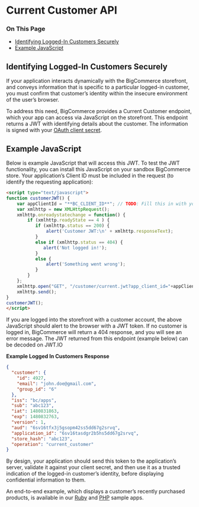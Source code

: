 #  Current Customer API 
<div class="otp" id="no-index">

### On This Page
- [Identifying Logged-In Customers Securely](#identifying-logged-in-customers-securely)
- [Example JavaScript](#example-javascript)

</div> 

## Identifying Logged-In Customers Securely

If your application interacts dynamically with the BigCommerce storefront, and conveys information that is specific to a particular logged-in customer, you must confirm that customer’s identity within the insecure environment of the user’s browser.

To address this need, BigCommerce provides a Current Customer endpoint, which your app can access via JavaScript on the storefront. This endpoint returns a JWT with identifying details about the customer. The information is signed with your [OAuth client secret](/api-docs/getting-started/basics/authentication#authentication_client-id-secret).

## Example JavaScript

Below is example JavaScript that will access this JWT. To test the JWT functionality, you can install this JavaScript on your sandbox BigCommerce store. Your application’s Client ID must be included in the request (to identify the requesting application):

<!--
title: "Identify Logged In Customers"
subtitle: ""
lineNumbers: true
-->

```html
<script type="text/javascript">
function customerJWT() {  
    var appClientId = "**BC_CLIENT_ID**"; // TODO: Fill this in with your app's client ID
    var xmlhttp = new XMLHttpRequest();
    xmlhttp.onreadystatechange = function() {
        if (xmlhttp.readyState == 4 ) {
           if (xmlhttp.status == 200) {
               alert('Customer JWT:\n' + xmlhttp.responseText);
           }
           else if (xmlhttp.status == 404) {
              alert('Not logged in!');
           }
           else {
               alert('Something went wrong');
           }
        }
    };
    xmlhttp.open("GET", "/customer/current.jwt?app_client_id="+appClientId, true);
    xmlhttp.send();
}
customerJWT();
</script>

```

If you are logged into the storefront with a customer account, the above JavaScript should alert to the browser with a JWT token. If no customer is logged in, BigCommerce will return a 404 response, and you will see an error message. The JWT returned from this endpoint (example below) can be decoded on JWT.IO

**Example Logged In Customers Response**

```json
{
  "customer": {
    "id": 4927,
    "email": "john.doe@gmail.com",
    "group_id": "6"
  },
  "iss": "bc/apps",
  "sub": "abc123",
  "iat": 1480831863,
  "exp": 1480832763,
  "version": 1,
  "aud": "6sv16tfx3j5gsopm42ss5dd67g2srvq",
  "application_id": "6sv16tasdgr2b5hs5dd67g2srvq",
  "store_hash": "abc123",
  "operation": "current_customer"
}
```

By design, your application should send this token to the application’s server, validate it against your client secret, and then use it as a trusted indication of the logged-in customer’s identity, before displaying confidential information to them. 

An end-to-end example, which displays a customer’s recently purchased products, is available in our [Ruby](https://github.com/bigcommerce/hello-world-app-ruby-sinatra/) and [PHP](https://github.com/bigcommerce/hello-world-app-php-silex/) sample apps.
